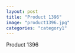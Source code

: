 ```yaml
---
layout: post
title: "Product 1396"
image: "product1396.jpg"
categories: "category1"
---
```

Product 1396
